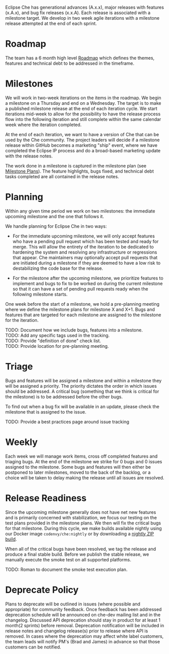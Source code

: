Eclipse Che has generational advances (A.x.x), major releases with features (x.A.x), and bug fix releases (x.x.A). Each release is associated with a milestone target. We develop in two week agile iterations with a milestone release attempted at the end of each sprint.

# Roadmap
The team has a 6 month high level [Roadmap]() which defines the themes, features and technical debt to be addressed in the timeframe.

# Milestones
We will work in two-week iterations on the items in the roadmap. We begin a milestone on a Thursday and end on a Wednesday. The target is to make a published milestone release at the end of each iteration cycle. We start iterations mid-week to allow for the possibility to have the release process flow into the following iteration and still complete within the same calendar week where the iteration completed.

At the end of each iteration, we want to have a version of Che that can be used by the Che community. The project leaders will decide if a milestone release within GitHub becomes a marketing "ship" event, where we have completed the Eclipse IP process and do a broad-based marketing update with the release notes.  

The work done in a milestone is captured in the milestone plan (see [Milestone Plans]()). The feature highlights, bugs fixed, and technical debt tasks completed are all contained in the release notes.

# Planning
Within any given time period we work on two milestones: the immediate upcoming milestone and the one that follows it.

We handle planning for Eclipse Che in two ways:
*  For the immediate upcoming milestone, we will only accept features who have a pending pull request which has been tested and ready for merge. This will allow the entirety of the iteration to be dedicated to hardening the system and resolving any infrastructure or regressions that appear. Che maintainers may optionally accept pull requests that are initiated during a milestone if they are deemed to have a low risk to destabilizing the code base for the release.

* For the milestone after the upcoming milestone, we prioritize features to implement and bugs to fix to be worked on during the current milestone so that it can have a set of pending pull requests ready when the following milestone starts. 

One week before the start of a milestone, we hold a pre-planning meeting where we define the milestone plans for milestone X and X+1. Bugs and features that are targeted for each milestone are assigned to the milestone for the iteration.

TODO: Document how we include bugs, features into a milestone.  
TODO: Add any specific tags used in the tracking.   
TODO: Provide "definition of done" check list.   
TODO: Provide location for pre-planning meeting.  

# Triage
Bugs and features will be assigned a milestone and within a milestone they will be assigned a priority. The priority dictates the order in which issues should be addressed. A critical bug (something that we think is critical for the milestone) is to be addressed before the other bugs.

To find out when a bug fix will be available in an update, please check the milestone that is assigned to the issue.

TODO: Provide a best practices page around issue tracking

# Weekly
Each week we will manage work items, cross off completed features and triaging bugs. At the end of the milestone we strike for 0 bugs and 0 issues assigned to the milestone. Some bugs and features will then either be postponed to later milestones, moved to the back of the backlog, or a choice will be taken to delay making the release until all issues are resolved.

# Release Readiness
Since the upcoming milestone generally does not have net new features and is primarily concerned with stabilization, we focus our testing on the test plans provided in the milestone plans. We then will fix the critical bugs for that milestone.  During this cycle, we make builds available nightly using our Docker image `codenvy/che:nightly` or by downloading a [nightly ZIP build](https://install.codenvycorp.com/che/).

When all of the critical bugs have been resolved, we tag the release and produce a final stable build. Before we publish the stable release, we manually execute the smoke test on all supported platforms.

TODO: Roman to document the smoke test execution plan.

# Deprecate Policy
Plans to deprecate will be outlined in issues (where possible and appropriate) for community feedback. Once feedback has been addressed deprecation schedule will be announced on che-dev mailing list and in the changelog. Discussed API deprecation should stay in product for at least 1 month(2 sprints) before removal. Deprecation notification will be included in release notes and changelog release(s) prior to release where API is removed. In cases where the deprecation may affect white label customers, the team leads will notify PM's (Brad and James) in advance so that those customers can be notified.
